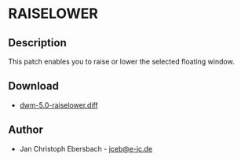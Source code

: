 # RAISELOWER #

## Description ##

This patch enables you to raise or lower the selected floating window.

## Download ##
 * [dwm-5.0-raiselower.diff][1]

## Author ##

 * Jan Christoph Ebersbach - <jceb@e-jc.de>

[1]: http://www.e-jc.de/dwm/5.0/current/dwm-5.0-raiselower.diff


